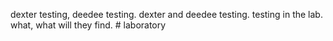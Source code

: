 dexter testing, deedee testing. dexter and deedee testing. testing in the lab. what, what will they find. # laboratory

